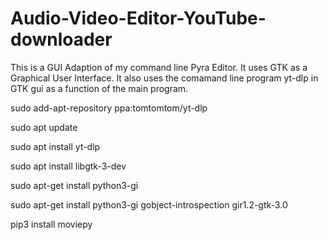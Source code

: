 # Audio-Video-Editor-YouTube-downloader
This is a GUI Adaption of my command line Pyra Editor. It uses GTK as a Graphical User Interface. It also uses the comamand line program yt-dlp in GTK gui as a function of the main program.

sudo add-apt-repository ppa:tomtomtom/yt-dlp

sudo apt update

sudo apt install yt-dlp

sudo apt install libgtk-3-dev

sudo apt-get install python3-gi

sudo apt-get install python3-gi gobject-introspection gir1.2-gtk-3.0

pip3 install moviepy
